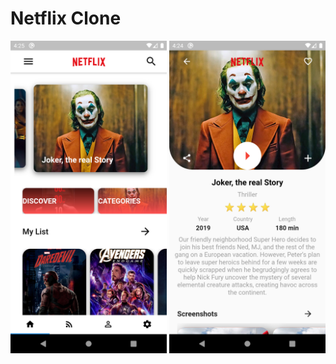 # Netflix Clone

<img src="netflix/assets/images/screen2.png" width="250"> <img src="netflix/assets/images/screen1.png" width="250">

